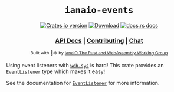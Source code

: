 <div align="center">

  <h1><code>ianaio-events</code></h1>

  <p>
    <a href="https://crates.io/crates/ianaio-events"><img src="https://img.shields.io/crates/v/ianaio-events.svg?style=flat-square" alt="Crates.io version" /></a>
    <a href="https://crates.io/crates/ianaio-events"><img src="https://img.shields.io/crates/d/ianaio-events.svg?style=flat-square" alt="Download" /></a>
    <a href="https://docs.rs/ianaio-events"><img src="https://img.shields.io/badge/docs-latest-blue.svg?style=flat-square" alt="docs.rs docs" /></a>
  </p>

  <h3>
    <a href="https://docs.rs/ianaio-events">API Docs</a>
    <span> | </span>
    <a href="https://github.com/rustwasm/ianaio/blob/master/CONTRIBUTING.md">Contributing</a>
    <span> | </span>
    <a href="https://discordapp.com/channels/44/44">Chat</a>
  </h3>

  <sub>Built with 🦀🕸 by <a href="https://rustwasm.iana.io/">IanaIO The Rust and WebAssembly Working Group</a></sub>
</div>

Using event listeners with [`web-sys`](https://crates.io/crates/web-sys) is hard! This crate
provides an [`EventListener`] type which makes it easy!

See the documentation for [`EventListener`] for more information.

[`EventListener`]: https://docs.rs/ianaio-events/latest/ianaio_events/struct.EventListener.html
